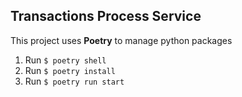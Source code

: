 ## Transactions Process Service

This project uses **Poetry** to manage python packages

1. Run `$ poetry shell`
2. Run `$ poetry install`
3. Run `$ poetry run start`
